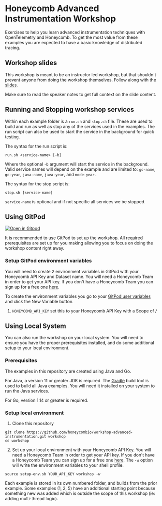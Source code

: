 # Honeycomb Advanced Instrumentation Workshop

Exercises to help you learn advanced instrumentation techniques with OpenTelemetry and Honeycomb.
To get the most value from these examples you are expected to have a basic knowledge of distributed tracing.

## Workshop slides

This workshop is meant to be an instructor led workshop, but that shouldn't prevent anyone from doing the workshop themselves.
Follow along with the [slides](https://docs.google.com/presentation/d/1xZa8r6Lp5PVYh9G1E8h0-BoQcuO6VoUAL9SlRQJYuGQ/edit?usp=sharing).

Make sure to read the speaker notes to get full context on the slide content.

## Running and Stopping workshop services

Within each example folder is a `run.sh` and `stop.sh` file. These are used to build and run as well as stop any of the
services used in the examples. The run script can also be used to start the service in the background for quick testing.

The syntax for the run script is:

```shell
run.sh <service-name> [-b]
```

Where the optional `-b` argument will start the service in the background.
Valid service names will depend on the example and are limited to: `go-name`, `go-year`, `java-name`, `java-year`, and `node-year`.

The syntax for the stop script is:

```shell
stop.sh [service-name]
```

`service-name` is optional and if not specific all services we be stopped.

## Using GitPod

[![Open in Gitpod](https://gitpod.io/button/open-in-gitpod.svg)](https://gitpod.io/#https://github.com/honeycombio/workshop-advanced-instrumentation)

It is recommended to use GitPod to set up the workshop.
All required prerequisites are set up for you making allowing you to focus on doing the workshop content right away.

### Setup GitPod environment variables

You will need to create 2 environment variables in GitPod with your Honeycomb API Key and Dataset name.
You will need a Honeycomb Team in order to get your API key.
If you don't have a Honeycomb Team you can sign up for a free one [here](https://honeycomb.io/signup).

To create the environment variables you go to your [GitPod user variables](https://gitpod.io/variables) and click the New Variable button.

1. `HONEYCOMB_API_KEY` set this to your Honeycomb API Key with a Scope of _/_

## Using Local System

You can also run the workshop on your local system.
You will need to ensure you have the proper prerequisites installed, and do some additional setup to your local environment.

### Prerequisites

The examples in this repository are created using Java and Go.

For Java, a version 11 or greater JDK is required.
The [Gradle](https://gradle.org/) build tool is used to build all Java examples. You will need it installed on your
system to run the Java services.

For Go, version 1.14 or greater is required.

### Setup local environment

1. Clone this repository

```shell
git clone https://github.com/honeycombio/workshop-advanced-instrumentation.git workshop
cd workshop
```

2. Set up your local environment with your Honeycomb API Key. You will need a Honeycomb Team in order to
   get your API key. If you don't have a Honeycomb Team you can sign up for a free one [here](https://honeycomb.io/signup).
   The `-w` option will write the environment variables to your shell profile.

```shell
source setup-env.sh YOUR_API_KEY workshop -w
```

Each example is stored in its own numbered folder, and builds from the prior example. Some examples (1, 2, 5) have an additional
starting point because something new was added which is outside the scope of this workshop (ie: adding multi-thread logic).
